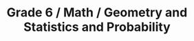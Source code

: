 ---
title: "Grade 6 / Math / Geometry and Statistics and Probability"
subject: "math"
grade: "6"
area: "gsp"
next_steps:
  - instructions: "With your student, draw triangles and quadrilaterals and discuss how to find their areas. Create a data set and discuss how to find the data’s mean and median and the differences between them."
  - instructions: "With your student, sketch nets made of rectangles and triangles to represent household objects and estimate their surface areas. Discuss statistical questions your student could ask classmates."
  - instructions: "With your student, draw irregular polygons on graph paper. Discuss how to decompose the polygon into triangles to find the area. Create data sets for your student to display using box plots."
---